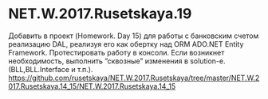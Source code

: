 # NET.W.2017.Rusetskaya.19

Добавить в проект (Homework. Day 15) для работы с банковским счетом реализацию DAL, реализуя его как обертку над ORM ADO.NET Entity Framework. Протестировать работу в консоли. Если возникнет необходимость, выполнить ”сквозные” изменения в solution-e. (BLL,BLL.Interface и т.п.).
https://github.com/rusetskaya/NET.W.2017.Rusetskaya/tree/master/NET.W.2017.Rusetskaya.14_15/NET.W.2017.Rusetskaya.14_15
